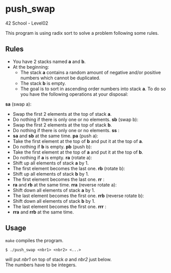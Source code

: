 # push_swap
42 School - Level02

This program is using radix sort to solve a problem following some rules.

## Rules

+ You have 2 stacks named __a__ and __b__.
+ At the beginning:
  + The stack __a__ contains a random amount of negative and/or positive numbers which cannot be duplicated.
  + The stack __b__ is empty.
  + The goal is to sort in ascending order numbers into stack __a__. To do so you have the following operations at your disposal:

__sa__ (swap a):
  + Swap the first 2 elements at the top of stack __a__.
  + Do nothing if there is only one or no elements.
__sb__ (swap b):
  + Swap the first 2 elements at the top of stack __b__.
  + Do nothing if there is only one or no elements.
__ss__ :
  + __sa__ and __sb__ at the same time.
__pa__ (push a):
  + Take the first element at the top of __b__ and put it at the top of __a__.
  + Do nothing if __b__ is empty.
__pb__ (push b):
  + Take the first element at the top of __a__ and put it at the top of __b__.
  + Do nothing if __a__ is empty.
__ra__ (rotate a):
  + Shift up all elements of stack __a__ by 1.
  + The first element becomes the last one.
__rb__ (rotate b):
  + Shift up all elements of stack __b__ by 1.
  + The first element becomes the last one.
__rr__ :
  + __ra__ and __rb__ at the same time.
__rra__ (reverse rotate a):
  + Shift down all elements of stack __a__ by 1.
  + The last element becomes the first one.
__rrb__ (reverse rotate b):
  + Shift down all elements of stack __b__ by 1.
  + The last element becomes the first one.
__rrr__ :
  + __rra__ and __rrb__ at the same time.

## Usage

`make` compiles the program.

```
$ ./push_swap <nbr1> <nbr2> <...>
```
will put _nbr1_ on top of stack *a* and _nbr2_ just below.  
The numbers have to be integers.

